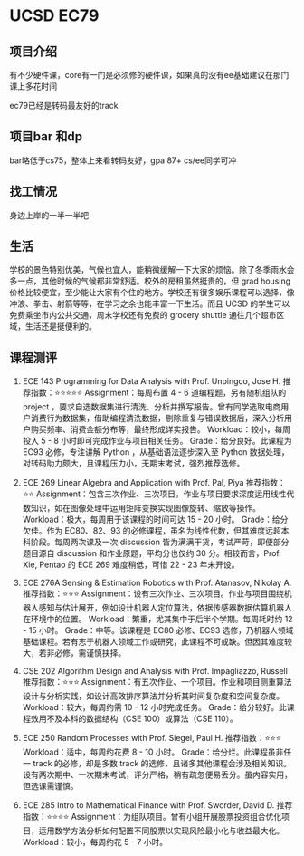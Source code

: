 # UCSD EC79



## 项目介绍
有不少硬件课，core有一门是必须修的硬件课，如果真的没有ee基础建议在那门课上多花时间

ec79已经是转码最友好的track

## 项目bar 和dp
bar略低于cs75，整体上来看转码友好，gpa 87+ cs/ee同学可冲



## 找工情况
身边上岸的一半一半吧
## 生活

学校的景色特别优美，气候也宜人，能稍微缓解一下大家的烦恼。除了冬季雨水会多一点，其他时候的气候都非常舒适。校外的房租虽然挺贵的，但 grad housing 价格比较便宜，至少能让大家有个住的地方。学校还有很多娱乐课程可以选择，像冲浪、拳击、射箭等等，在学习之余也能丰富一下生活。而且 UCSD 的学生可以免费乘坐市内公共交通，周末学校还有免费的 grocery shuttle 通往几个超市区域，生活还是挺便利的。
## 课程测评

1. ECE 143 Programming for Data Analysis with Prof. Unpingco, Jose H.
推荐指数：⭐⭐⭐⭐⭐
Assignment：每周布置 4 - 6 道编程题，另有随机组队的 project ，要求自选数据集进行清洗、分析并撰写报告。曾有同学选取电商用户消费行为数据集，借助编程清洗数据，剔除重复与错误数据后，深入分析用户购买频率、消费金额分布等，最终形成详实报告。
Workload：较小，每周投入 5 - 8 小时即可完成作业与项目相关任务。
Grade：给分良好。此课程为 EC93 必修，专注讲解 Python ，从基础语法逐步深入至 Python 数据处理，对转码助力颇大，且课程压力小，无期末考试，强烈推荐选修。
2. ECE 269 Linear Algebra and Application with Prof. Pal, Piya
推荐指数：⭐⭐
Assignment：包含三次作业、三次项目。作业与项目要求深度运用线性代数知识，如在图像处理中运用矩阵变换实现图像旋转、缩放等操作。
Workload：极大，每周用于该课程的时间可达 15 - 20 小时。
Grade：给分欠佳。作为 EC80、82、93 的必修课程，虽名为线性代数，但其难度远超本科阶段。每周两次课及一次 discussion 皆为满满干货，考试严苛，即便部分题目源自 discussion 和作业原题，平均分也仅约 30 分。相较而言，Prof. Xie, Pentao 的 ECE 269 难度稍低，可惜 22 - 23 年未开设。
3. ECE 276A Sensing & Estimation Robotics with Prof. Atanasov, Nikolay A.
推荐指数：⭐⭐⭐
Assignment：设有三次作业、三次项目。作业与项目围绕机器人感知与估计展开，例如设计机器人定位算法，依据传感器数据估算机器人在环境中的位置。
Workload：繁重，尤其集中于后半个学期。每周耗时约 12 - 15 小时。
Grade：中等。该课程是 EC80 必修、EC93 选修，乃机器人领域基础课程。若有志于机器人领域工作或研究，此课程不可或缺。但因其难度较大，若非必修，需谨慎抉择。
4. CSE 202 Algorithm Design and Analysis with Prof. Impagliazzo, Russell
推荐指数：⭐⭐⭐
Assignment：有五次作业、一个项目。作业和项目侧重算法设计与分析实践，如设计高效排序算法并分析其时间复杂度和空间复杂度。
Workload：较大，每周约需 10 - 12 小时完成任务。
Grade：给分较好。此课程效用不及本科的数据结构（CSE 100）或算法（CSE 110）。
5. ECE 250 Random Processes with Prof. Siegel, Paul H.
推荐指数：⭐⭐⭐
Workload：适中，每周约花费 8 - 10 小时。
Grade：给分烂。此课程虽非任一 track 的必修，却是多数 track 的选修，且诸多其他课程会涉及相关知识。设有两次期中、一次期末考试，评分严格，稍有疏忽便易丢分。虽内容实用，但选课需谨慎。

6. ECE 285 Intro to Mathematical Finance with Prof. Sworder, David D.
推荐指数：⭐⭐⭐⭐
Assignment：为组队项目。曾有小组开展股票投资组合优化项目，运用数学方法分析如何配置不同股票以实现风险最小化与收益最大化。
Workload：较小，每周约花 5 - 7 小时。
